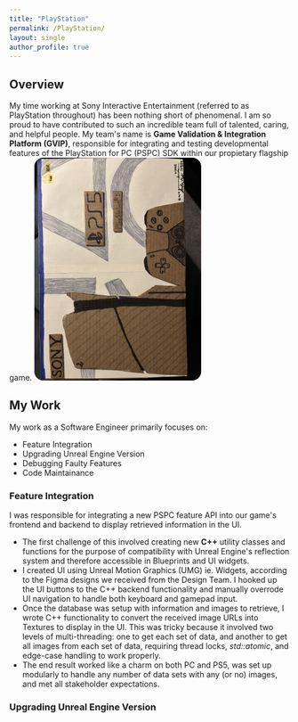 ```yaml
---
title: "PlayStation"
permalink: /PlayStation/
layout: single
author_profile: true
---
```

## Overview

My time working at Sony Interactive Entertainment (referred to as PlayStation throughout) has been nothing short of phenomenal. I am so proud to have contributed to such an incredible team full of talented, caring, and helpful people. My team's name is **Game Validation & Integration Platform (GVIP)**, responsible for integrating and testing developmental features of the PlayStation for PC (PSPC) SDK within our propietary flagship game.
<img src="/assets/images/CardboardPS5.jpg" alt="Cardboard PS5" style="border-radius: 16px; width: 300px;">

## My Work

My work as a Software Engineer primarily focuses on:
- Feature Integration
- Upgrading Unreal Engine Version
- Debugging Faulty Features
- Code Maintainance

### Feature Integration

I was responsible for integrating a new PSPC feature API into our game's frontend and backend to display retrieved information in the UI. 
- The first challenge of this involved creating new **C++** utility classes and functions for the purpose of compatibility with Unreal Engine's reflection system and therefore accessible in Blueprints and UI widgets.
- I created UI using Unreal Motion Graphics (UMG) ie. Widgets, according to the Figma designs we received from the Design Team. I hooked up the UI buttons to the C++ backend functionality and manually overrode UI navigation to handle both keyboard and gamepad input.
- Once the database was setup with information and images to retrieve, I wrote C++ functionality to convert the received image URLs into Textures to display in the UI. This was tricky because it involved two levels of multi-threading: one to get each set of data, and another to get all images from each set of data, requiring thread locks, *std::atomic*, and edge-case handling to work properly.
- The end result worked like a charm on both PC and PS5, was set up modularly to handle any number of data sets with any (or no) images, and met all stakeholder expectations.

### Upgrading Unreal Engine Version

